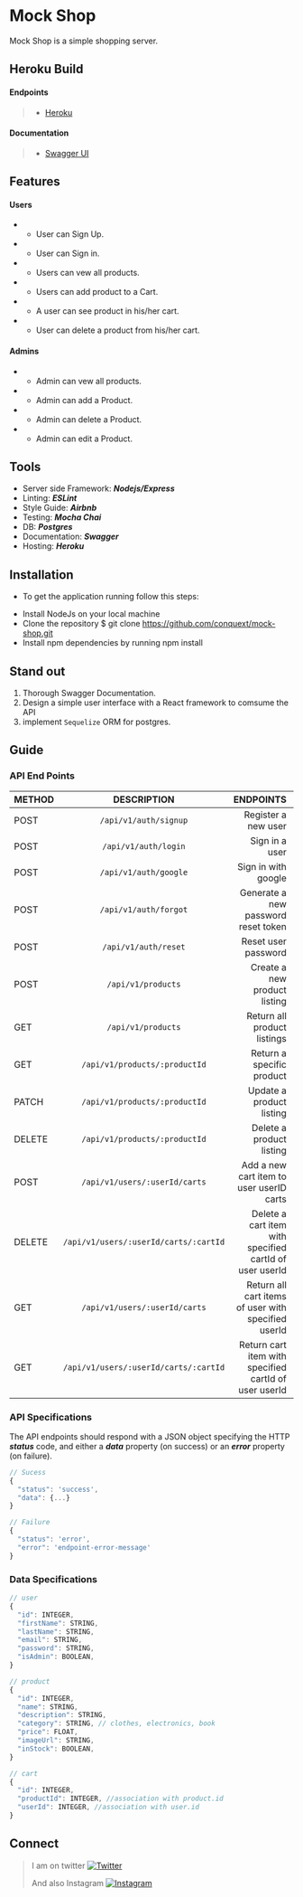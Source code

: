 # **Mock Shop**

Mock Shop is a simple shopping server.

## Heroku Build

#### Endpoints

> - [Heroku](https://mock-shop-1.herokuapp.com/)

#### Documentation

> - [Swagger UI](https://mock-shop-1.herokuapp.com/docs)

## Features

>

#### Users

- - User can Sign Up.
- - User can Sign in.
- - Users can vew all products.
- - Users can add product to a Cart.
- - A user can see product in his/her cart.
- - User can delete a product from his/her cart.

#### Admins

- - Admin can vew all products.
- - Admin can add a Product.
- - Admin can delete a Product.
- - Admin can edit a Product.

## Tools

- Server side Framework: **_Nodejs/Express_**
- Linting: **_ESLint_**
- Style Guide: **_Airbnb_**
- Testing: **_Mocha Chai_**
- DB: **_Postgres_**
- Documentation: **_Swagger_**
- Hosting: **_Heroku_**

## Installation

- To get the application running follow this steps:

* Install NodeJs on your local machine
* Clone the repository \$ git clone https://github.com/conquext/mock-shop.git
* Install npm dependencies by running npm install

## Stand out

1. Thorough Swagger Documentation.
2. Design a simple user interface with a React framework to comsume the API
3. implement `Sequelize` ORM for postgres.

## Guide

### API End Points

| METHOD |              DESCRIPTION              |                                               ENDPOINTS |          ACCESS |
| ------ | :-----------------------------------: | ------------------------------------------------------: | --------------: |
| POST   |         `/api/v1/auth/signup`         |                                     Register a new user |    Public / All |
| POST   |         `/api/v1/auth/login`          |                                          Sign in a user |    Public / All |
| POST   |         `/api/v1/auth/google`         |                                     Sign in with google |    Public / All |
| POST   |         `/api/v1/auth/forgot`         |                     Generate a new password reset token |    Public / All |
| POST   |         `/api/v1/auth/reset`          |                                     Reset user password |    Public / All |
| POST   |          `/api/v1/products`           |                            Create a new product listing | Private / Admin |
| GET    |          `/api/v1/products`           |                             Return all product listings |   Private / All |
| GET    |     `/api/v1/products/:productId`     |                               Return a specific product |   Private / All |
| PATCH  |     `/api/v1/products/:productId`     |                                Update a product listing | Private / Admin |
| DELETE |     `/api/v1/products/:productId`     |                                Delete a product listing | Private / Admin |
| POST   |     `/api/v1/users/:userId/carts`     |                Add a new cart item to user userID carts |  Private / User |
| DELETE | `/api/v1/users/:userId/carts/:cartId` | Delete a cart item with specified cartId of user userId |  Private / User |
| GET    |     `/api/v1/users/:userId/carts`     |     Return all cart items of user with specified userId |  Private / User |
| GET    | `/api/v1/users/:userId/carts/:cartId` |   Return cart item with specified cartId of user userId |  Private / User |

### API Specifications

The API endpoints should respond with a JSON object specifying the HTTP **_status_** code, and either a **_data_** property (on success) or an **_error_** property (on failure).

```javascript
// Sucess
{
  "status": 'success',
  "data": {...}
}

// Failure
{
  "status": 'error',
  "error": 'endpoint-error-message'
}
```

### Data Specifications

```javascript
// user
{
  "id": INTEGER,
  "firstName": STRING,
  "lastName": STRING,
  "email": STRING,
  "password": STRING,
  "isAdmin": BOOLEAN,
}

// product
{
  "id": INTEGER,
  "name": STRING,
  "description": STRING,
  "category": STRING, // clothes, electronics, book
  "price": FLOAT,
  "imageUrl": STRING,
  "inStock": BOOLEAN,
}

// cart
{
  "id": INTEGER,
  "productId": INTEGER, //association with product.id
  "userId": INTEGER, //association with user.id
}
```

## Connect

> I am on twitter [![Twitter](https://img.icons8.com/color/50/000000/twitter.png)](www.twitter.com/rash3ye)
>
> And also Instagram [![Instagram](https://img.icons8.com/color/48/000000/instagram-new.png)](https://www.instagram.com/thexxplanet)
